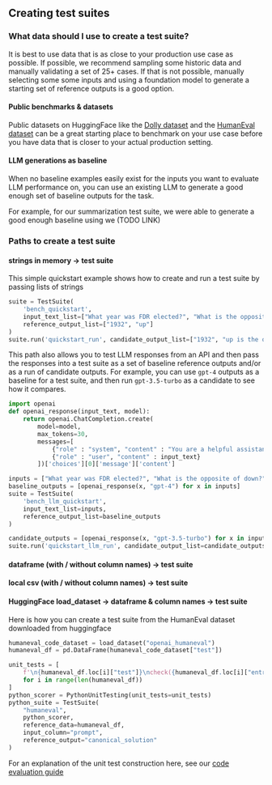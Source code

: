 ## Creating test suites

### What data should I use to create a test suite?

It is best to use data that is as close to your production use case as possible. If possible, we recommend sampling some historic data and manually validating a set of 25+ cases. If that is not possible, manually selecting some some inputs and using a foundation model to generate a starting set of reference outputs is a good option.

#### Public benchmarks & datasets

Public datasets on HuggingFace like the [Dolly dataset](https://huggingface.co/datasets/databricks/databricks-dolly-15k) and the [HumanEval dataset](https://huggingface.co/datasets/openai_humaneval) can be a great starting place to benchmark on your use case before you have data that is closer to your actual production setting.

#### LLM generations as baseline

When no baseline examples easily exist for the inputs you want to evaluate LLM performance on, you can use an existing LLM to generate a good enough set of baseline outputs for the task.

For example, for our summarization test suite, we were able to generate a good enough baseline using we (TODO LINK)

### Paths to create a test suite

#### strings in memory -> test suite

This simple quickstart example shows how to create and run a test suite by passing lists of strings

```python
suite = TestSuite(
    'bench_quickstart', 
    input_text_list=["What year was FDR elected?", "What is the opposite of down?"], 
    reference_output_list=["1932", "up"]
)
suite.run('quickstart_run', candidate_output_list=["1932", "up is the opposite of down"])
```

This path also allows you to test LLM responses from an API and then pass the responses into a test suite as a set of baseline reference outputs and/or as a run of candidate outputs. For example, you can use `gpt-4` outputs as a baseline for a test suite, and then run `gpt-3.5-turbo` as a candidate to see how it compares.

```python
import openai
def openai_response(input_text, model):
    return openai.ChatCompletion.create(
        model=model, 
        max_tokens=30,
        messages=[
            {"role" : "system", "content" : "You are a helpful assistant."},
            {"role" : "user", "content" : input_text}
        ])['choices'][0]['message']['content']

inputs = ["What year was FDR elected?", "What is the opposite of down?"]
baseline_outputs = [openai_response(x, "gpt-4") for x in inputs]
suite = TestSuite(
    'bench_llm_quickstart', 
    input_text_list=inputs, 
    reference_output_list=baseline_outputs
)

candidate_outputs = [openai_response(x, "gpt-3.5-turbo") for x in inputs]
suite.run('quickstart_llm_run', candidate_output_list=candidate_outputs)
```

#### dataframe (with / without column names) -> test suite

#### local csv (with / without column names) -> test suite

#### HuggingFace load_dataset -> dataframe & column names -> test suite

Here is how you can create a test suite from the HumanEval dataset downloaded from huggingface

```python
humaneval_code_dataset = load_dataset("openai_humaneval")
humaneval_df = pd.DataFrame(humaneval_code_dataset["test"])

unit_tests = [
    f'\n{humaneval_df.loc[i]["test"]}\ncheck({humaneval_df.loc[i]["entry_point"]})' 
    for i in range(len(humaneval_df))
]
python_scorer = PythonUnitTesting(unit_tests=unit_tests)
python_suite = TestSuite(
    "humaneval", 
    python_scorer, 
    reference_data=humaneval_df,
    input_column="prompt",
    reference_output="canonical_solution"
)
```

For an explanation of the unit test construction here, see our [code evaluation guide](code_evaluation.md)
